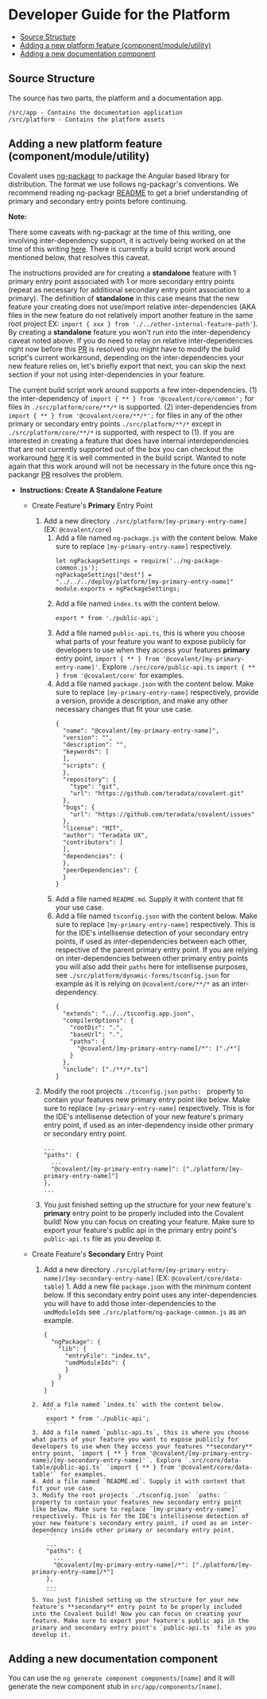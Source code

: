 # Developer Guide for the Platform

* [Source Structure](#source-structure)
* [Adding a new platform feature (component/module/utility)](#adding-a-new-platform-feature-componentmoduleutility) 
* [Adding a new documentation component](#adding-a-new-documentation-component) 

## Source Structure

The source has two parts, the platform and a documentation app.

```
/src/app - Contains the documentation application
/src/platform - Contains the platform assets 
```

## Adding a new platform feature (component/module/utility)

Covalent uses [ng-packagr](https://github.com/dherges/ng-packagr) to package the Angular based library for distribution. The format we use follows ng-packagr's conventions. We recommend reading ng-packagr [README](https://github.com/dherges/ng-packagr/blob/master/README.md#secondary-entry-points) to get a brief understanding of primary and secondary entry points before continuing. 

**Note:** 

  There some caveats with ng-packagr at the time of this writing, one involving inter-dependency support, it is actively being worked on at the time of this writing [here](https://github.com/dherges/ng-packagr/pull/419). There is currently a build script work around mentioned below, that resolves this caveat.

  The instructions provided are for creating a **standalone** feature with 1 primary entry point associated with 1 or more secondary entry points (repeat as necessary for additional secondary entry point association to a primary). The definition of **standalone** in this case means that the new feature your creating does not use/import relative inter-dependencies (AKA files in the new feature do not relatively import another feature in the same root project EX: `import { xxx } from './../other-internal-feature-path'`). By creating a **standalone** feature you won't run into the inter-dependency caveat noted above. If you do need to relay on relative inter-dependencies right now before this [PR](https://github.com/dherges/ng-packagr/pull/419) is resolved you might have to modify the build script's current workaround, depending on the inter-dependencies your new feature relies on, let's briefly export that next, you can skip the next section if your not using inter-dependencies in your feature. 

  The current build script work around supports a few inter-dependencies. (1) the inter-dependency of `import { ** } from '@covalent/core/common';` for files in `./src/platform/core/**/*` is supported. (2) inter-dependencies from `import { ** } from '@covalent/core/**/*';` for files in any of the other primary or secondary entry points `./src/platform/**/*` except in `./src/platform/core/**/*` is supported, with respect to (1). If you are interested in creating a feature that does have internal interdependencies that are not currently supported out of the box you can checkout the workaround [here](https://github.com/Teradata/covalent/blob/develop/scripts/build-release) it is well commented in the build script. Wanted to note again that this work around will not be necessary in the future once this ng-packangr [PR](https://github.com/dherges/ng-packagr/pull/419) resolves the problem. 

* **Instructions: Create A Standalone Feature** 
    * Create Feature's **Primary** Entry Point
        1. Add a new directory `./src/platform/[my-primary-entry-name]` (EX: `@covalent/core`)
           1. Add a file named `ng-package.js` with the content below. Make sure to replace `[my-primary-entry-name]` respectively.
              ```
              let ngPackageSettings = require('../ng-package-common.js');
              ngPackageSettings["dest"] = "../../../deploy/platform/[my-primary-entry-name]"
              module.exports = ngPackageSettings;

              ```
           1. Add a file named `index.ts` with the content below.
              ```
              export * from './public-api';
              ```
           2. Add a file named `public-api.ts`, this is where you choose what parts of your feature you want to expose publicly for developers to use when they access your features **primary** entry point, `import { ** } from '@covalent/[my-primary-entry-name]'`. Explore `./src/core/public-api.ts` `import { ** } from '@covalent/core'` for examples.
           3. Add a file named `package.json` with the content below. Make sure to replace `[my-primary-entry-name]` respectively, provide a version, provide a description, and make any other necessary changes that fit your use case.
              ```
              {
                "name": "@covalent/[my-primary-entry-name]",
                "version": "",
                "description": "",
                "keywords": [
                ],
                "scripts": {
                },
                "repository": {
                  "type": "git",
                  "url": "https://github.com/teradata/covalent.git"
                },
                "bugs": {
                  "url": "https://github.com/teradata/covalent/issues"
                },
                "license": "MIT",
                "author": "Teradata UX",
                "contributors": [
                ],
                "dependencies": {
                },
                "peerDependencies": {
                }
              }

              ```
            4. Add a file named `README.md`. Supply it with content that fit your use case.
            5. Add a file named `tsconfig.json` with the content below. Make sure to replace `[my-primary-entry-name]` respectively. This is for the IDE's intellisense detection of your secondary entry points, if used as inter-dependencies between each other, respective of the parent primary entry point. If you are relying on inter-dependencies between other primary entry points you will also add their `paths` here for intellisense purposes, see `./src/platform/dynamic-forms/tsconfig.json` for example as it is relying on `@covalent/core/**/*` as an inter-dependency.
                ```
                {
                  "extends": "../../tsconfig.app.json",
                  "compilerOptions": {
                    "rootDir": ".",
                    "baseUrl": ".",
                    "paths": {
                      "@covalent/[my-primary-entry-name]/*": ["./*"]
                    }
                  },
                  "include": ["./**/*.ts"]
                }
                ```
      2. Modify the root projects `./tsconfig.json` `paths: ` property to contain your features new primary entry point like below. Make sure to replace `[my-primary-entry-name]` respectively. This is for the IDE's intellisense detection of your new feature's primary entry point, if used as an inter-dependency inside other primary or secondary entry point.
          ```
          ...
          "paths": {
            ...
            "@covalent/[my-primary-entry-name]": ["./platform/[my-primary-entry-name]"]
          },
          ...
          ```
      3. You just finished setting up the structure for your new feature's **primary** entry point to be properly included into the Covalent build! Now you can focus on creating your feature. Make sure to export your feature's public api in the primary entry point's `public-api.ts` file as you develop it.

    * Create Feature's **Secondary** Entry Point
        1. Add a new directory `./src/platform/[my-primary-entry-name]/[my-secondary-entry-name]` (EX: `@covalent/core/data-table`)
          1. Add a new file `package.json` with the minimum content below. If this secondary entry point uses any inter-dependencies you will have to add those inter-dependencies to the `umdModuleIds` see `./src/platform/ng-package-common.js` as an example.
              ```
              {
                "ngPackage": {
                  "lib": {
                    "entryFile": "index.ts",
                    "umdModuleIds": {
                    }
                  }
                }
              }

              ```
          2. Add a file named `index.ts` with the content below.
              ```
              export * from './public-api';
              ```
          3. Add a file named `public-api.ts`, this is where you choose what parts of your feature you want to expose publicly for developers to use when they access your features **secondary** entry point, `import { ** } from '@covalent/[my-primary-entry-name]/[my-secondary-entry-name]'`. Explore `.src/core/data-table/public-api.ts` `import { ** } from '@covalent/core/data-table'` for examples.
          4. Add a file named `README.md`. Supply it with content that fit your use case.
          3. Modify the root projects `./tsconfig.json` `paths: ` property to contain your features new secondary entry point like below. Make sure to replace `[my-primary-entry-name]` respectively. This is for the IDE's intellisense detection of your new feature's secondary entry point, if used as an inter-dependency inside other primary or secondary entry point.
              ```
              ...
              "paths": {
                ...
                "@covalent/[my-primary-entry-name]/*": ["./platform/[my-primary-entry-name]/*"]
              },
              ...
              ```
          5. You just finished setting up the structure for your new feature's **secondary** entry point to be properly included into the Covalent build! Now you can focus on creating your feature. Make sure to export your feature's public api in the primary and secondary entry point's `public-api.ts` file as you develop it. 


 
## Adding a new documentation component

You can use the `ng generate component components/[name]` and it will generate the new component stub in `src/app/components/[name]`.
